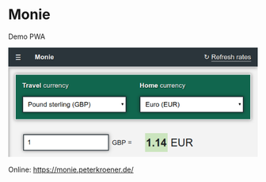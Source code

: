 Monie
=====

Demo PWA

![Screenshot](https://raw.githubusercontent.com/SirPepe/monie/master/screenshot.png)

Online: https://monie.peterkroener.de/

